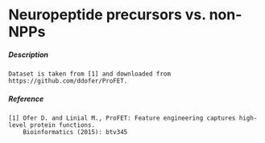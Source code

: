 # Neuropeptide precursors vs. non-NPPs

##### Description

    Dataset is taken from [1] and downloaded from https://github.com/ddofer/ProFET.

##### Reference

    [1] Ofer D. and Linial M., ProFET: Feature engineering captures high-level protein functions. 
        Bioinformatics (2015): btv345